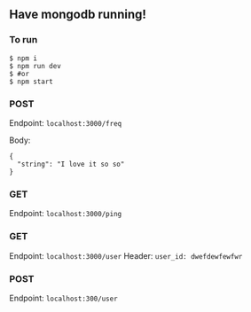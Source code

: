 ## Have mongodb running!

### To run

```
$ npm i
$ npm run dev
$ #or
$ npm start
```

### POST

Endpoint: `localhost:3000/freq`

Body:

```
{
  "string": "I love it so so"
}
```

### GET

Endpoint: `localhost:3000/ping`

### GET

Endpoint: `localhost:3000/user`
Header: `user_id: dwefdewfewfwr`

### POST

Endpoint: `localhost:300/user`
